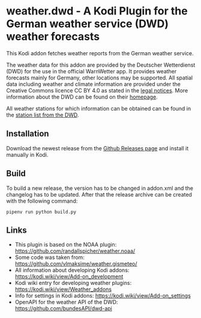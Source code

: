 # weather.dwd - A Kodi Plugin for the German weather service (DWD) weather forecasts

This Kodi addon fetches weather reports from the German weather service.

The weather data for this addon are provided by the Deutscher Wetterdienst
(DWD) for the use in the official WarnWetter app. It provides weather forecasts
mainly for Germany, other locations may be supported. All spatial data
including weather and climate information are provided under the Creative
Commons licence CC BY 4.0 as stated in the [legal notices](https://www.dwd.de/EN/service/legal_notice/legal_notice.html).
More information about the DWD can be found on their [homepage](https://www.dwd.de/).

All weather stations for which information can be obtained can be found in the [station list from the DWD](https://www.dwd.de/DE/leistungen/met_verfahren_mosmix/mosmix_stationskatalog.cfg).

## Installation
Download the newest release from the [Github Releases page](https://github.com/prometheus42/weather.dwd/releases) and install it
manually in Kodi.

## Build
To build a new release, the version has to be changed in addon.xml and the
changelog has to be updated. After that the release archive can be created with
the following command:

    pipenv run python build.py 

## Links
* This plugin is based on the NOAA plugin: https://github.com/randallspicher/weather.noaa/
* Some code was taken from: https://github.com/vlmaksime/weather.gismeteo/
* All information about developing Kodi addons: https://kodi.wiki/view/Add-on_development
* Kodi wiki entry for developing weather plugins: https://kodi.wiki/view/Weather_addons
* Info for settings in Kodi addons: https://kodi.wiki/view/Add-on_settings
* OpenAPI for the weather API of the DWD: https://github.com/bundesAPI/dwd-api
